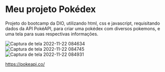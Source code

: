 # Meu projeto Pokédex

Projeto do bootcamp da DIO, utilizando html, css e javascript, requisitando dados da API PokéAPI, para criar uma pokédex com diversos pokemons, e uma tela para suas respectivas informações.

![Captura de tela 2022-11-22 084634](https://user-images.githubusercontent.com/62321581/203332225-509df401-355d-4a47-aa00-e381a54bc328.png)
![Captura de tela 2022-11-22 084745](https://user-images.githubusercontent.com/62321581/203332231-d9769918-909b-42c8-859b-239479e49986.png)
![Captura de tela 2022-11-22 084931](https://user-images.githubusercontent.com/62321581/203332217-660ade96-c59c-43a3-8f37-cac31dcaf9ac.png)

https://pokeapi.co/
